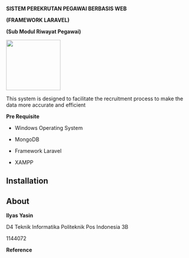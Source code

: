 <font align="center">**SISTEM PEREKRUTAN PEGAWAI BERBASIS WEB**</font>

**(FRAMEWORK LARAVEL)**

**(Sub Modul Riwayat Pegawai)**

<img src="https://github.com/RekrutmentPegawai/Proyek-2-/blob/master/img/proposal/img1.jpg" width="147" height="136" />

This system is designed to facilitate the recruitment process to make the data more accurate and efficient

**Pre Requisite**

-   Windows Operating System

-   MongoDB

-   Framework Laravel

-   XAMPP

Installation
------------

About
-----

**Ilyas Yasin**

D4 Teknik Informatika Politeknik Pos Indonesia 3B

1144072

**Reference**
